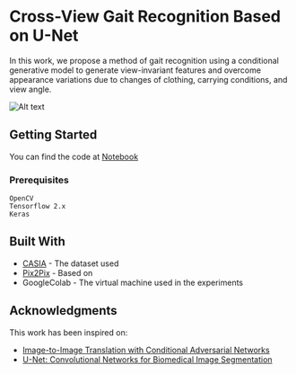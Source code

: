 # Cross-View Gait Recognition Based on U-Net

In this work, we propose a method of gait recognition using a conditional generative model to generate view-invariant features and overcome appearance variations due to changes of clothing, carrying conditions, and view angle. 

![Alt text](https://gitlab.com/IsRaTiAl/gait/blob/a6e6ebff4ec9f6e10dc8f7fde63d5e1f7438b40e/Images/Subject120OriginalGEI.png?raw=true "Title")

## Getting Started

You can find the code at [Notebook](https://gitlab.com/IsRaTiAl/gait/blob/master/Gait_U-Net_.ipynb)

### Prerequisites

```
OpenCV
Tensorflow 2.x
Keras
```

## Built With

* [CASIA](http://www.cbsr.ia.ac.cn/english/Gait%20Databases.asp) - The dataset used
* [Pix2Pix](https://www.tensorflow.org/tutorials/generative/pix2pix) - Based on
* GoogleColab - The virtual machine used in the experiments 

## Acknowledgments

This work has been inspired on: 
* [Image-to-Image Translation with Conditional Adversarial Networks](https://arxiv.org/abs/1611.07004)
* [U-Net: Convolutional Networks for Biomedical Image Segmentation](https://arxiv.org/abs/1505.04597)
